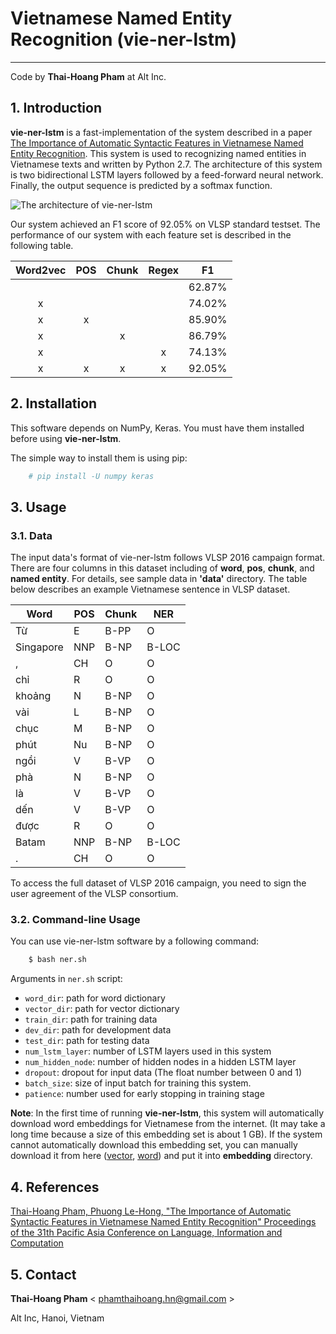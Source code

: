# Vietnamese Named Entity Recognition (vie-ner-lstm)
-----------------------------------------------------------------
Code by **Thai-Hoang Pham** at Alt Inc. 

## 1. Introduction
**vie-ner-lstm** is a fast-implementation of the system described in a paper [The Importance of Automatic Syntactic 
Features in Vietnamese Named Entity Recognition](https://arxiv.org/abs/1705.10610).
This system is used to recognizing named entities in Vietnamese texts and written by 
Python 2.7. The architecture of this system is two bidirectional LSTM layers followed by a feed-forward neural network. 
Finally, the output sequence is predicted by a softmax function. 

![](https://raw.githubusercontent.com/pth1993/vie-ner-lstm/master/docs/our_model.png "The architecture of 
vie-ner-lstm")

Our system achieved an F1 score of 92.05% on VLSP standard testset. The performance of our system with each feature set is 
described in the following table. 

| Word2vec | POS | Chunk | Regex |   F1   |
|:--------:|:---:|:-----:|:-----:|:------:|
|          |     |       |       | 62.87% |
|     x    |     |       |       | 74.02% |
|     x    |  x  |       |       | 85.90% |
|     x    |     |   x   |       | 86.79% |
|     x    |     |       |   x   | 74.13% |
|     x    |  x  |   x   |   x   | 92.05% |

## 2. Installation

This software depends on NumPy, Keras. You must have them installed before using **vie-ner-lstm**.

The simple way to install them is using pip:

```sh
	# pip install -U numpy keras
```
## 3. Usage

### 3.1. Data

The input data's format of vie-ner-lstm follows VLSP 2016 campaign format. There are four columns in this dataset 
including of **word**, **pos**, **chunk**, and **named entity**. For details, see sample data in **'data'** directory.
The table below describes an example Vietnamese sentence in VLSP dataset.

| Word      | POS | Chunk | NER   |
|-----------|-----|-------|-------|
| Từ        | E   | B-PP  | O     |
| Singapore | NNP | B-NP  | B-LOC |
| ,         | CH  | O     | O     |
| chỉ       | R   | O     | O     |
| khoảng    | N   | B-NP  | O     |
| vài       | L   | B-NP  | O     |
| chục      | M   | B-NP  | O     |
| phút      | Nu  | B-NP  | O     |
| ngồi      | V   | B-VP  | O     |
| phà       | N   | B-NP  | O     |
| là        | V   | B-VP  | O     |
| dến       | V   | B-VP  | O     |
| được      | R   | O     | O     |
| Batam     | NNP | B-NP  | B-LOC |
| .         | CH  | O     | O     |

To access the full dataset of VLSP 2016 campaign, you need to sign the user agreement of the VLSP consortium.
### 3.2. Command-line Usage

You can use vie-ner-lstm software by a following command:

```sh
	$ bash ner.sh
```

Arguments in ``ner.sh`` script:

* ``word_dir``:       path for word dictionary
* ``vector_dir``:         path for vector dictionary
* ``train_dir``:   path for training data
* ``dev_dir``:      path for development data
* ``test_dir``:      path for testing data
* ``num_lstm_layer``:      number of LSTM layers used in this system
* ``num_hidden_node``:     number of hidden nodes in a hidden LSTM layer
* ``dropout``:      dropout for input data (The float number between 0 and 1)
* ``batch_size``:      size of input batch for training this system.
* ``patience``:      number used for early stopping in training stage


**Note**: In the first time of running **vie-ner-lstm**, this system will automatically download word embeddings for 
Vietnamese from the internet. (It may take a long time because a size of this embedding set is about 1 GB). If the 
system cannot automatically download this embedding set, you can manually download it from here 
([vector](https://drive.google.com/open?id=0BytHkPDTyLo9WU93NEI1bGhmYmc), 
[word](https://drive.google.com/open?id=0BytHkPDTyLo9SC1mRXpkbWhfUDA)) and put it into **embedding** directory.

## 4. References

[Thai-Hoang Pham, Phuong Le-Hong, "The Importance of Automatic Syntactic Features in Vietnamese Named Entity 
Recognition" Proceedings of the 31th Pacific Asia Conference on Language, Information and Computation](https://arxiv.org/abs/1705.10610)

## 5. Contact

**Thai-Hoang Pham** < phamthaihoang.hn@gmail.com >

Alt Inc, Hanoi, Vietnam
